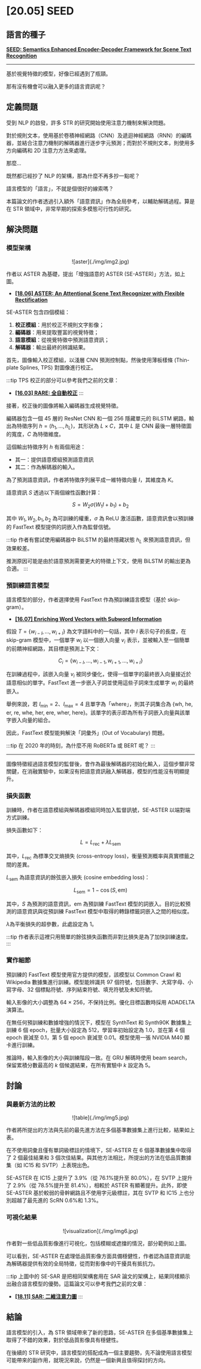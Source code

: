 # [20.05] SEED

## 語言的種子

[**SEED: Semantics Enhanced Encoder-Decoder Framework for Scene Text Recognition**](https://arxiv.org/abs/2005.10977)

---

基於視覺特徵的模型，好像已經遇到了瓶頸。

那有沒有機會可以融入更多的語言資訊呢？

## 定義問題

受到 NLP 的啟發，許多 STR 的研究開始使用注意力機制來解決問題。

對於規則文本，使用基於卷積神經網路（CNN）及遞迴神經網路（RNN）的編碼器，並結合注意力機制的解碼器進行逐步字元預測；而對於不規則文本，則使用多方向編碼和 2D 注意力方法來處理。

那麼...

既然都已經抄了 NLP 的架構，那為什麼不再多抄一點呢？

語言模型的「語言」，不就是個很好的線索嗎？

本篇論文的作者透過引入額外「語意資訊」作為全局參考，以輔助解碼過程。算是在 STR 領域中，非常早期的探索多模態可行性的研究。

## 解決問題

### 模型架構

<div align="center">
<figure style={{"width": "70%"}}>
![aster](./img/img2.jpg)
</figure>
</div>

作者以 ASTER 為基礎，提出「增強語意的 ASTER (SE-ASTER)」方法，如上圖。

- [**[18.06] ASTER: An Attentional Scene Text Recognizer with Flexible Rectification**](https://ieeexplore.ieee.org/document/8395027)

SE-ASTER 包含四個模組：

1. **校正模組**：用於校正不規則文字影像；
2. **編碼器**：用來提取豐富的視覺特徵；
3. **語意模組**：從視覺特徵中預測語意資訊；
4. **解碼器**：輸出最終的辨識結果。

首先，圖像輸入校正模組，以淺層 CNN 預測控制點，然後使用薄板樣條 (Thin-plate Splines, TPS) 對圖像進行校正。

:::tip
TPS 校正的部分可以參考我們之前的文章：

- [**[16.03] RARE: 全自動校正**](../1603-rare/index.md)
  :::

接著，校正後的圖像將輸入編碼器生成視覺特徵。

編碼器包含一個 45 層的 ResNet CNN 和一個 256 隱藏單元的 BiLSTM 網路，輸出為特徵序列 $h = (h_1, \dots, h_L)$，其形狀為 $L \times C$，其中 $L$ 是 CNN 最後一層特徵圖的寬度，$C$ 為特徵維度。

這個輸出特徵序列 $h$ 有兩個用途：

- 其一：提供語意模組預測語意資訊
- 其二：作為解碼器的輸入。

為了預測語意資訊，作者將特徵序列展平成一維特徵向量 $I$，其維度為 $K$。

語意資訊 $S$ 透過以下兩個線性函數計算：

$$
S = W_2\sigma(W_1I + b_1) + b_2
$$

其中 $W_1, W_2, b_1, b_2$ 為可訓練的權重，$\sigma$ 為 ReLU 激活函數，語意資訊會以預訓練的 FastText 模型提供的詞嵌入作為監督信號。

:::tip
作者有嘗試使用編碼器中 BiLSTM 的最終隱藏狀態 $h_L$ 來預測語意資訊，但效果較差。

推測原因可能是由於語意預測需要更大的特徵上下文，使用 BiLSTM 的輸出更為合適。
:::

### 預訓練語言模型

語言模型的部分，作者選擇使用 FastText 作為預訓練語言模型（基於 skip-gram）。

- [**[16.07] Enriching Word Vectors with Subword Information**](https://arxiv.org/abs/1607.04606)

假設 $T = \{w_{i-l}, \dots, w_{i+l}\}$ 為文字語料中的一句話，其中 $l$ 表示句子的長度，在 skip-gram 模型中，一個單字 $w_i$ 以一個嵌入向量 $v_i$ 表示，並被輸入至一個簡單的前饋神經網路，其目標是預測上下文：

$$
C_i = \{w_{i-l}, \dots, w_{i-1}, w_{i+1}, \dots, w_{i+l}\}
$$

在訓練過程中，該嵌入向量 $v_i$ 被同步優化，使得一個單字的最終嵌入向量接近於語意相似的單字。FastText 進一步嵌入子詞並使用這些子詞來生成單字 $w_i$ 的最終嵌入。

舉例來說，若 $l_{\text{min}} = 2$、$l_{\text{max}} = 4$ 且單字為「where」，則其子詞集合為 $\{$wh, he, er, re, whe, her, ere, wher, here$\}$。該單字的表示即為所有子詞嵌入向量與該單字嵌入向量的組合。

因此，FastText 模型能夠解決「詞彙外」(Out of Vocabulary) 問題。

:::tip
在 2020 年的時刻，為什麼不用 RoBERTa 或 BERT 呢？
:::

---

圖像特徵經過語言模型的監督後，會作為最後解碼器的初始化輸入，這個步驟非常關鍵，在消融實驗中，如果沒有把語意資訊融入解碼器，模型的性能沒有明顯提升。

### 損失函數

訓練時，作者在語意模組與解碼器模組同時加入監督訊號，SE-ASTER 以端對端方式訓練。

損失函數如下：

$$
L = L_{\text{rec}} + \lambda L_{\text{sem}}
$$

其中，$L_{\text{rec}}$ 為標準交叉熵損失 (cross-entropy loss)，衡量預測概率與真實標籤之間的差異。

$L_{\text{sem}}$ 為語意資訊的餘弦嵌入損失 (cosine embedding loss)：

$$
L_{\text{sem}} = 1 - \cos(S, \text{em})
$$

其中，$S$ 為預測的語意資訊，$\text{em}$ 為預訓練 FastText 模型的詞嵌入。目的比較預測的語意資訊與從預訓練 FastText 模型中取得的轉錄標籤詞嵌入之間的相似度。

$\lambda$為平衡損失的超參數，此處設定為 1。

:::tip
作者表示這裡只用簡單的餘弦損失函數而非對比損失是為了加快訓練速度。
:::

### 實作細節

預訓練的 FastText 模型使用官方提供的模型，該模型以 Common Crawl 和 Wikipedia 數據集進行訓練。模型能辨識共 97 個符號，包括數字、大寫字母、小寫字母、32 個標點符號、序列結束符號、填充符號及未知符號。

輸入影像的大小調整為 64 × 256，不保持比例。優化目標函數時採用 ADADELTA 演算法。

在無任何預訓練和數據增強的情況下，模型在 SynthText 和 Synth90K 數據集上訓練 6 個 epoch，批量大小設定為 512，學習率初始設定為 1.0，並在第 4 個 epoch 衰減至 0.1，第 5 個 epoch 衰減至 0.01。模型使用一張 NVIDIA M40 顯卡進行訓練。

推論時，輸入影像的大小與訓練階段一致。在 GRU 解碼時使用 beam search，保留累積分數最高的 $k$ 個候選結果，在所有實驗中 $k$ 設定為 5。

## 討論

### 與最新方法的比較

<div align="center">
<figure style={{"width": "80%"}}>
![table](./img/img5.jpg)
</figure>
</div>

作者將所提出的方法與先前的最先進方法在多個基準數據集上進行比較，結果如上表。

在不使用詞彙且僅有單詞級標註的情境下，SE-ASTER 在 6 個基準數據集中取得了 2 個最佳結果和 3 個次佳結果。與其他方法相比，所提出的方法在低品質數據集（如 IC15 和 SVTP）上表現出色。

SE-ASTER 在 IC15 上提升了 3.9%（從 76.1%提升至 80.0%），在 SVTP 上提升了 2.9%（從 78.5%提升至 81.4%），相較於 ASTER 有顯著提升。此外，即使 SE-ASTER 基於較弱的骨幹網路且不使用字元級標註，其在 SVTP 和 IC15 上也分別超越了最先進的 ScRN 0.6%和 1.3%。

### 可視化結果

<div align="center">
<figure style={{"width": "70%"}}>
![visualization](./img/img6.jpg)
</figure>
</div>

作者對一些低品質影像進行可視化，包括模糊或遮擋的情況，部分範例如上圖。

可以看到，SE-ASTER 在處理低品質影像方面具備穩健性，作者認為語意資訊能為解碼器提供有效的全局特徵，從而對影像中的干擾具有抵抗力。

:::tip
上圖中的 SE-SAR 是把相同架構套用在 SAR 論文的架構上，結果同樣顯示出融合語言模型的優勢。這篇論文可以參考我們之前的文章：

- [**[18.11] SAR: 二維注意力圖**](../1811-sar/index.md)
  :::

## 結論

語言模型的引入，為 STR 領域帶來了新的思路，SE-ASTER 在多個基準數據集上取得了不錯的效果，對於低品質影像具有穩健性。

在後續的 STR 研究中，語言模型的搭配成為一個主要趨勢，先不論使用語言模型可能帶來的副作用，就現況來說，仍然是一個新興且值得探討的方向。
